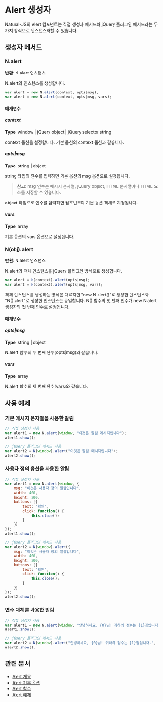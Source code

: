 # Alert 생성자

Natural-JS의 Alert 컴포넌트는 직접 생성자 메서드와 jQuery 플러그인 메서드라는 두 가지 방식으로 인스턴스화할 수 있습니다.

## 생성자 메서드

### N.alert

**반환**: N.alert 인스턴스

N.alert의 인스턴스를 생성합니다.

```javascript
var alert = new N.alert(context, opts|msg);
var alert = new N.alert(context, opts|msg, vars);
```

#### 매개변수

##### context
**Type**: window | jQuery object | jQuery selector string

context 옵션을 설정합니다. 기본 옵션의 context 옵션과 같습니다.

##### opts|msg
**Type**: string | object

string 타입의 인수를 입력하면 기본 옵션의 msg 옵션으로 설정됩니다.

> **참고**: msg 인수는 메시지 문자열, jQuery object, HTML 문자열이나 HTML 요소를 지정할 수 있습니다.

object 타입으로 인수를 입력하면 컴포넌트의 기본 옵션 객체로 지정됩니다.

##### vars
**Type**: array

기본 옵션의 vars 옵션으로 설정됩니다.

### N(obj).alert

**반환**: N.alert 인스턴스

N.alert의 객체 인스턴스를 jQuery 플러그인 방식으로 생성합니다.

```javascript
var alert = N(context).alert(opts|msg);
var alert = N(context).alert(opts|msg, vars);
```

객체 인스턴스를 생성하는 방식은 다르지만 "new N.alert()"로 생성한 인스턴스와 "N().alert"로 생성한 인스턴스는 동일합니다. N() 함수의 첫 번째 인수가 new N.alert 생성자의 첫 번째 인수로 설정됩니다.

#### 매개변수

##### opts|msg
**Type**: string | object

N.alert 함수의 두 번째 인수(opts|msg)와 같습니다.

##### vars
**Type**: array

N.alert 함수의 세 번째 인수(vars)와 같습니다.

## 사용 예제

### 기본 메시지 문자열을 사용한 알림

```javascript
// 직접 생성자 사용
var alert1 = new N.alert(window, "이것은 알림 메시지입니다");
alert1.show();

// jQuery 플러그인 메서드 사용
var alert2 = N(window).alert("이것은 알림 메시지입니다");
alert2.show();
```

### 사용자 정의 옵션을 사용한 알림

```javascript
// 직접 생성자 사용
var alert1 = new N.alert(window, {
    msg: "이것은 사용자 정의 알림입니다",
    width: 400,
    height: 200,
    buttons: [{
        text: "확인",
        click: function() {
            this.close();
        }
    }]
});
alert1.show();

// jQuery 플러그인 메서드 사용
var alert2 = N(window).alert({
    msg: "이것은 사용자 정의 알림입니다",
    width: 400,
    height: 200,
    buttons: [{
        text: "확인",
        click: function() {
            this.close();
        }
    }]
});
alert2.show();
```

### 변수 대체를 사용한 알림

```javascript
// 직접 생성자 사용
var alert1 = new N.alert(window, "안녕하세요, {0}님! 귀하의 점수는 {1}점입니다.", ["홍길동", 95]);
alert1.show();

// jQuery 플러그인 메서드 사용
var alert2 = N(window).alert("안녕하세요, {0}님! 귀하의 점수는 {1}점입니다.", ["홍길동", 95]);
alert2.show();
```

## 관련 문서

- [Alert 개요](../../alert-overview.md)
- [Alert 기본 옵션](../../alert-default-options.md)
- [Alert 함수](../../alert-functions.md)
- [Alert 예제](../../alert-examples.md)
